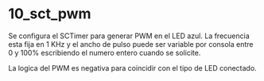 # 10_sct_pwm

Se configura el SCTimer para generar PWM en el LED azul. La frecuencia esta fija en 1 KHz y el ancho de pulso puede ser variable por consola entre 0 y 100% escribiendo el numero entero cuando se solicite.

La logica del PWM es negativa para coincidir con el tipo de LED conectado.

